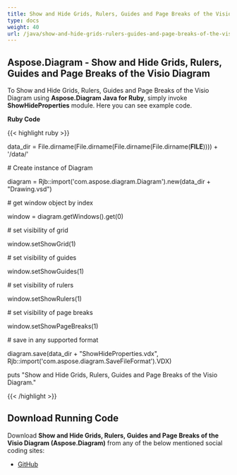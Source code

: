 ```yaml
---
title: Show and Hide Grids, Rulers, Guides and Page Breaks of the Visio Diagram in Ruby
type: docs
weight: 40
url: /java/show-and-hide-grids-rulers-guides-and-page-breaks-of-the-visio-diagram-in-ruby/
---
```


## **Aspose.Diagram - Show and Hide Grids, Rulers, Guides and Page Breaks of the Visio Diagram**
To Show and Hide Grids, Rulers, Guides and Page Breaks of the Visio Diagram using **Aspose.Diagram Java for Ruby**, simply invoke **ShowHideProperties** module. Here you can see example code.

**Ruby Code**

{{< highlight ruby >}}

 data_dir = File.dirname(File.dirname(File.dirname(File.dirname(__FILE__)))) + '/data/'

\# Create instance of Diagram

diagram = Rjb::import('com.aspose.diagram.Diagram').new(data_dir + "Drawing.vsd")

\# get window object by index

window = diagram.getWindows().get(0)

\# set visibility of grid

window.setShowGrid(1)

\# set visibility of guides

window.setShowGuides(1)

\# set visibility of rulers

window.setShowRulers(1)

\# set visibility of page breaks

window.setShowPageBreaks(1)

\# save in any supported format

diagram.save(data_dir + "ShowHideProperties.vdx", Rjb::import('com.aspose.diagram.SaveFileFormat').VDX)

puts "Show and Hide Grids, Rulers, Guides and Page Breaks of the Visio Diagram."

{{< /highlight >}}
## **Download Running Code**
Download **Show and Hide Grids, Rulers, Guides and Page Breaks of the Visio Diagram (Aspose.Diagram)** from any of the below mentioned social coding sites:

- [GitHub](https://github.com/asposediagram/Aspose.Diagram-for-Java/blob/master/Plugins/Aspose_Diagram_Java_for_Ruby/lib/asposediagramjava/WindowElements/showhideproperties.rb)
